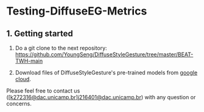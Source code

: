 # Testing-DiffuseEG-Metrics

## 1. Getting started

1. Do a git clone to the next repository: https://github.com/YoungSeng/DiffuseStyleGesture/tree/master/BEAT-TWH-main

2. Download files of DiffuseStyleGesture's pre-trained models from [google cloud](https://drive.google.com/drive/folders/1V83X4ZNYQZ_u5A1hKW8Tr9_4cui22TNw?usp=sharing).

Please feel free to contact us ([k272316@dac.unicamp.br][j216401@dac.unicamp.br]()) with any question or concerns.
